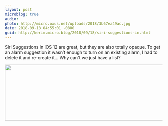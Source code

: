 ```yaml
---
layout: post
microblog: true
audio: 
photo: http://micro.oxus.net/uploads/2018/3b67ea49ac.jpg
date: 2018-09-18 04:55:01 -0800
guid: http://kerim.micro.blog/2018/09/18/siri-suggestions-in.html
---
```

Siri Suggestions in iOS 12 are great, but they are also totally opaque. To get an alarm suggestion it wasn’t enough to turn on an existing alarm, I had to delete it and re-create it… Why can't we just have a list?


<img src="http://micro.oxus.net/uploads/2018/3b67ea49ac.jpg" width="600" height="179" />
